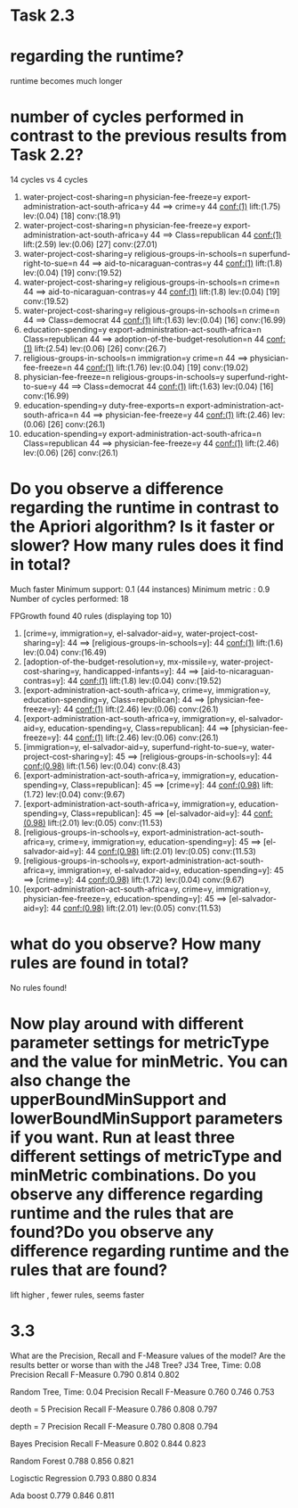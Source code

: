 
# Task 2.3

# regarding the runtime? 
runtime becomes much longer

# number of cycles performed in contrast to the previous results from Task 2.2?
14 cycles vs 4 cycles
 1. water-project-cost-sharing=n physician-fee-freeze=y export-administration-act-south-africa=y 44 ==> crime=y 44    <conf:(1)> lift:(1.75) lev:(0.04) [18] conv:(18.91)
 2. water-project-cost-sharing=n physician-fee-freeze=y export-administration-act-south-africa=y 44 ==> Class=republican 44    <conf:(1)> lift:(2.59) lev:(0.06) [27] conv:(27.01)
 3. water-project-cost-sharing=y religious-groups-in-schools=n superfund-right-to-sue=n 44 ==> aid-to-nicaraguan-contras=y 44    <conf:(1)> lift:(1.8) lev:(0.04) [19] conv:(19.52)
 4. water-project-cost-sharing=y religious-groups-in-schools=n crime=n 44 ==> aid-to-nicaraguan-contras=y 44    <conf:(1)> lift:(1.8) lev:(0.04) [19] conv:(19.52)
 5. water-project-cost-sharing=y religious-groups-in-schools=n crime=n 44 ==> Class=democrat 44    <conf:(1)> lift:(1.63) lev:(0.04) [16] conv:(16.99)
 6. education-spending=y export-administration-act-south-africa=n Class=republican 44 ==> adoption-of-the-budget-resolution=n 44    <conf:(1)> lift:(2.54) lev:(0.06) [26] conv:(26.7)
 7. religious-groups-in-schools=n immigration=y crime=n 44 ==> physician-fee-freeze=n 44    <conf:(1)> lift:(1.76) lev:(0.04) [19] conv:(19.02)
 8. physician-fee-freeze=n religious-groups-in-schools=y superfund-right-to-sue=y 44 ==> Class=democrat 44    <conf:(1)> lift:(1.63) lev:(0.04) [16] conv:(16.99)
 9. education-spending=y duty-free-exports=n export-administration-act-south-africa=n 44 ==> physician-fee-freeze=y 44    <conf:(1)> lift:(2.46) lev:(0.06) [26] conv:(26.1)
10. education-spending=y export-administration-act-south-africa=n Class=republican 44 ==> physician-fee-freeze=y 44    <conf:(1)> lift:(2.46) lev:(0.06) [26] conv:(26.1)


#  Do you observe a difference regarding the runtime in contrast to the Apriori algorithm? Is it faster or slower? How many rules does it find in total?
Much faster
Minimum support: 0.1 (44 instances)
Minimum metric <confidence>: 0.9
Number of cycles performed: 18

FPGrowth found 40 rules (displaying top 10)

 1. [crime=y, immigration=y, el-salvador-aid=y, water-project-cost-sharing=y]: 44 ==> [religious-groups-in-schools=y]: 44   <conf:(1)> lift:(1.6) lev:(0.04) conv:(16.49) 
 2. [adoption-of-the-budget-resolution=y, mx-missile=y, water-project-cost-sharing=y, handicapped-infants=y]: 44 ==> [aid-to-nicaraguan-contras=y]: 44   <conf:(1)> lift:(1.8) lev:(0.04) conv:(19.52) 
 3. [export-administration-act-south-africa=y, crime=y, immigration=y, education-spending=y, Class=republican]: 44 ==> [physician-fee-freeze=y]: 44   <conf:(1)> lift:(2.46) lev:(0.06) conv:(26.1) 
 4. [export-administration-act-south-africa=y, immigration=y, el-salvador-aid=y, education-spending=y, Class=republican]: 44 ==> [physician-fee-freeze=y]: 44   <conf:(1)> lift:(2.46) lev:(0.06) conv:(26.1) 
 5. [immigration=y, el-salvador-aid=y, superfund-right-to-sue=y, water-project-cost-sharing=y]: 45 ==> [religious-groups-in-schools=y]: 44   <conf:(0.98)> lift:(1.56) lev:(0.04) conv:(8.43) 
 6. [export-administration-act-south-africa=y, immigration=y, education-spending=y, Class=republican]: 45 ==> [crime=y]: 44   <conf:(0.98)> lift:(1.72) lev:(0.04) conv:(9.67) 
 7. [export-administration-act-south-africa=y, immigration=y, education-spending=y, Class=republican]: 45 ==> [el-salvador-aid=y]: 44   <conf:(0.98)> lift:(2.01) lev:(0.05) conv:(11.53) 
 8. [religious-groups-in-schools=y, export-administration-act-south-africa=y, crime=y, immigration=y, education-spending=y]: 45 ==> [el-salvador-aid=y]: 44   <conf:(0.98)> lift:(2.01) lev:(0.05) conv:(11.53) 
 9. [religious-groups-in-schools=y, export-administration-act-south-africa=y, immigration=y, el-salvador-aid=y, education-spending=y]: 45 ==> [crime=y]: 44   <conf:(0.98)> lift:(1.72) lev:(0.04) conv:(9.67) 
10. [export-administration-act-south-africa=y, crime=y, immigration=y, physician-fee-freeze=y, education-spending=y]: 45 ==> [el-salvador-aid=y]: 44   <conf:(0.98)> lift:(2.01) lev:(0.05) conv:(11.53) 


# what do you observe? How many rules are found in total?
No rules found!

# Now play around with different parameter settings for metricType and the value for minMetric. You can also change the upperBoundMinSupport and lowerBoundMinSupport parameters if you want. Run at least three different settings of metricType and minMetric combinations. Do you observe any difference regarding runtime and the rules that are found?Do you observe any difference regarding runtime and the rules that are found?
lift higher , fewer rules, seems faster

# 3.3
What are the Precision, Recall and F-Measure values of the model? Are the results better or worse than with the J48 Tree?
J34 Tree, Time: 0.08
Precision  Recall   F-Measure
0.790      0.814    0.802

Random Tree, Time: 0.04
Precision  Recall   F-Measure
0.760      0.746    0.753


deoth = 5 
Precision  Recall   F-Measure
0.786      0.808    0.797

depth = 7 
Precision  Recall   F-Measure
0.780      0.808    0.794

Bayes
 Precision  Recall   F-Measure
 0.802      0.844    0.823
 
 Random Forest
 0.788      0.856    0.821
 
 Logisctic Regression
 0.793      0.880    0.834
 
 Ada boost
 0.779      0.846    0.811   
 
